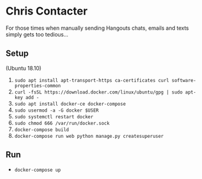 Chris Contacter
===============

For those times when manually sending Hangouts chats, emails and texts simply gets too tedious...

Setup
---

(Ubuntu 18.10)

1. `sudo apt install apt-transport-https ca-certificates curl software-properties-common`
2. `curl -fsSL https://download.docker.com/linux/ubuntu/gpg | sudo apt-key add -`
3. `sudo apt install docker-ce docker-compose`
4. `sudo usermod -a -G docker $USER`
5. `sudo systemctl restart docker`
6. `sudo chmod 666 /var/run/docker.sock`
7. `docker-compose build`
8. `docker-compose run web python manage.py createsuperuser`

Run
---

- `docker-compose up`
